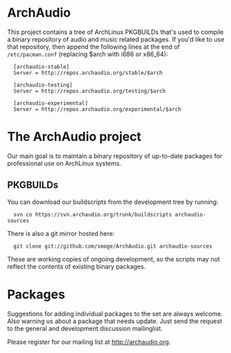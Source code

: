 ArchAudio
==========

This project contains a tree of ArchLinux PKGBUILDs that's used to compile a
binary repository of audio and music related packages. If you'd like to use that repository,
then append the following lines at the end of  `/etc/pacman.conf` (replacing $arch with i686 or x86_64):

      [archaudio-stable]
      Server = http://repos.archaudio.org/stable/$arch
 
      [archaudio-testing]
      Server = http://repos.archaudio.org/testing/$arch
 
      [archaudio-experimental]
      Server = http://repos.archaudio.org/experimental/$arch


The ArchAudio project
=====================

Our main goal is to maintain a binary repository of up-to-date packages for professional use on ArchLinux systems. 

PKGBUILDs
----------

You can download our buildscripts from the development tree by running:


      svn co https://svn.archaudio.org/trunk/buildscripts archaudio-sources


There is also a git mirror hosted here:

      git clone git://github.com/smoge/ArchAudio.git archaudio-sources
    

These are working copies of ongoing development, so the scripts may not reflect the contents of existing binary packages.


Packages
==========

Suggestions for adding individual packages to the set are always welcome. Also warning us about a package that needs update. Just send the request to the general and development discussion mailinglist. 

Please register for our mailing list at http://archaudio.org.

